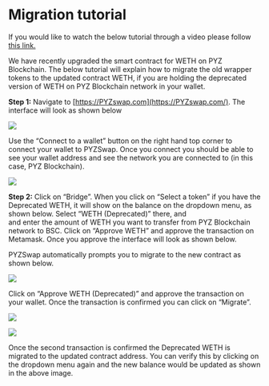 # Migration tutorial

If you would like to watch the below tutorial through a video please follow [this link.](https://www.youtube.com/watch?v=lAT2RAH7t1Q)

We have recently upgraded the smart contract for WETH on PYZ Blockchain. The below tutorial will explain how to migrate the old wrapper tokens to the updated contract WETH, if you are holding the deprecated version of WETH on PYZ Blockchain network in your wallet.

**Step 1:** Navigate to [https://PYZswap.com](https://PYZswap.com/). The interface will look as shown below

![](../.gitbook/assets/0%20%2811%29.png)

Use the “Connect to a wallet” button on the right hand top corner to connect your wallet to PYZSwap. Once you connect you should be able to see your wallet address and see the network you are connected to \(in this case, PYZ Blockchain\).

![](../.gitbook/assets/1%20%2813%29.png)

**Step 2:** Click on “Bridge”. When you click on “Select a token” if you have the Deprecated WETH, it will show on the balance on the dropdown menu, as shown below. Select “WETH \(Deprecated\)” there, and  
and enter the amount of WETH you want to transfer from PYZ Blockchain network to BSC. Click on “Approve WETH” and approve the transaction on Metamask. Once you approve the interface will look as shown below.

PYZSwap automatically prompts you to migrate to the new contract as shown below.

![](../.gitbook/assets/3%20%2813%29.png)

Click on “Approve WETH \(Deprecated\)” and approve the transaction on your wallet. Once the transaction is confirmed you can click on “Migrate”.

![](../.gitbook/assets/4%20%2813%29.png)

![](../.gitbook/assets/5%20%289%29.png)

Once the second transaction is confirmed the Deprecated WETH is migrated to the updated contract address. You can verify this by clicking on the dropdown menu again and the new balance would be updated as shown in the above image.

